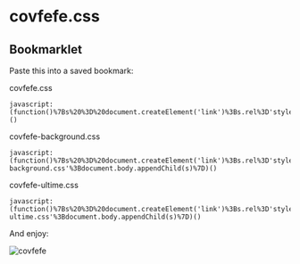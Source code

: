 # covfefe.css

## Bookmarklet

Paste this into a saved bookmark:

covfefe.css
```
javascript:(function()%7Bs%20%3D%20document.createElement('link')%3Bs.rel%3D'stylesheet'%3Bs.href%3D'https%3A%2F%2Frawgit.com%2FLukyVj%2Fcovfefe.css%2Fmaster%2Fcovfefe.css'%3Bdocument.body.appendChild(s)%7D)()
```

covfefe-background.css
```
javascript:(function()%7Bs%20%3D%20document.createElement('link')%3Bs.rel%3D'stylesheet'%3Bs.href%3D'https%3A%2F%2Frawgit.com%2FLukyVj%2Fcovfefe.css%2Fmaster%2Fcovfefe-background.css'%3Bdocument.body.appendChild(s)%7D)()
```

covfefe-ultime.css
```
javascript:(function()%7Bs%20%3D%20document.createElement('link')%3Bs.rel%3D'stylesheet'%3Bs.href%3D'https%3A%2F%2Frawgit.com%2FLukyVj%2Fcovfefe.css%2Fmaster%2Fcovfefe-ultime.css'%3Bdocument.body.appendChild(s)%7D)()
```

And enjoy:

![covfefe](http://g.recordit.co/JWKQAv7m8H.gif)

